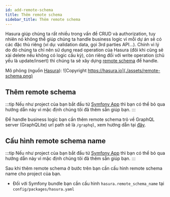 ```yaml
---
id: add-remote-schema
title: Thêm remote schema
sidebar_title: Thêm remote schema
---
```


Hasura giúp chúng ta rất nhiều trong vấn đề CRUD và authorization, tuy nhiên nó không thể giúp chúng ta handle business
logic vì mỗi dự án sẽ có các đặc thù riêng (ví dụ: validation data, gọi 3rd parties API...). 
Chính vì lý do đó chúng ta chỉ nên sử dụng read operation của Hasura (đôi khi cũng sẽ xài delete nếu không có logic cầu kỳ), 
còn riêng đối với write operation (chủ yếu là update/insert) thì chúng ta sẽ xây dựng [remote schema](https://hasura.io/docs/latest/graphql/core/remote-schemas/index.html) để handle.

Mô phỏng (nguồn [Hasura](https://hasura.io)):
![Copyright https://hasura.io](./assets/remote-schema.png)

## Thêm remote schema

:::tip
Nếu như project của bạn bắt đầu từ [Symfony App](../02-installation/03-symfony-app.md) thì bạn có thể bỏ qua hướng dẫn này vì mặc định
chúng tôi đã thêm sẵn giúp bạn.
:::

Để handle business logic bạn cần thêm remote schema trỏ về GraphQL server (GraphQLite) url path sẽ là `/graphql`,
xem hướng dẫn tại [đây](https://hasura.io/docs/latest/graphql/core/remote-schemas/adding-schema.html).

## Cấu hình remote schema name

:::tip
Nếu như project của bạn bắt đầu từ [Symfony App](../02-installation/03-symfony-app.md) thì bạn có thể bỏ qua hướng dẫn này vì mặc định
chúng tôi đã thêm sẵn giúp bạn.
:::

Sau khi thêm remote schema ở bước trên bạn cần cấu hình remote schema name cho project của bạn.

+ Đối với Symfony bundle bạn cần cấu hình `hasura.remote_schema_name` tại `config/packages/hasura.yaml`